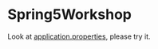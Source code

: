 # Spring5Workshop

Look at [application.properties](src/main/resources/application.properties), please try it.
